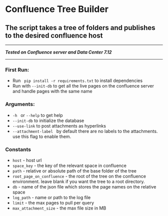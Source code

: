 # Confluence Tree Builder

## The script takes a tree of folders and publishes to the desired confluence host

***
***Tested on Confluence server and Data Center 7.12***
***

### First Run:

- Run ` pip install -r requirements.txt` to install dependencies
- Run with `--init-db` to get all the live pages on the confluence server and handle pages with the same name

### Arguments:

- `-h ` or `--help` to get help
- `--init-db` to initialize the database
- `--use-link` to post attachments as hyperlinks
- `--attachment-label ` by default there are no labels to the attachments. use this flag to enable them.

### Constants

- `host` - host url
- `space_key` - the key of the relevant space in confluence
- `path` - relative or absolute path of the base folder of the tree
- `root_page_on_confluence` - the root of the tree on the confluence environment. leave blank if you want the tree to a
  root directory.
- `db` - name of the json file which stores the page names on the relative space
- `log_path` - name or path to the log file
- `limit` - the max pages to pull per query
- `max_attachment_size` - the max file size in MB